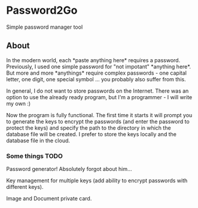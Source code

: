 # Password2Go
Simple password manager tool

## About
In the modern world, each \*paste anything here\* requires a password. Previously, I used one simple password for "not impotant" \*anything here\*. But more and more \*anythings\* require complex passwords - one capital letter, one digit, one special symbol ... you probably also suffer from this.

In general, I do not want to store passwords on the Internet. There was an option to use the already ready program, but I'm a programmer - I will write my own :)

Now the program is fully functional. The first time it starts it will prompt you to generate the keys to encrypt the passwords (and enter the password to protect the keys) and specify the path to the directory in which the database file will be created. I prefer to store the keys locally and the database file in the cloud.

### Some things TODO
Password generator! Absolutely forgot about him...

Key management for multiple keys (add ability to encrypt passwords with different keys).

Image and Document private card.
